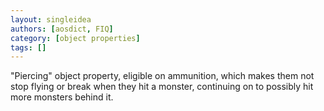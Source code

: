 ```yaml
---
layout: singleidea
authors: [aosdict, FIQ]
category: [object properties]
tags: []
---
```

"Piercing" object property, eligible on ammunition, which makes them not stop flying or break when they hit a monster, continuing on to possibly hit more monsters behind it.

